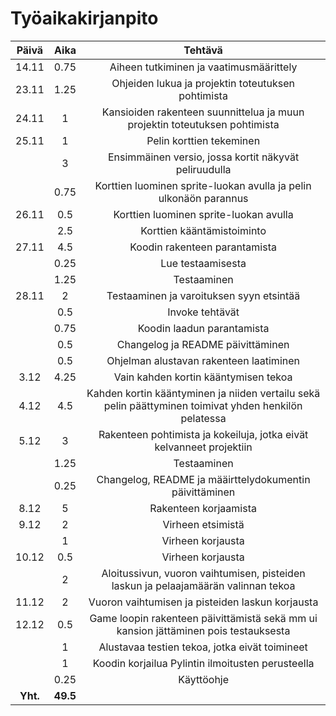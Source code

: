 # Työaikakirjanpito

| Päivä | Aika | Tehtävä |
| :----:|:----:|:----:|
|14.11|0.75|Aiheen tutkiminen ja vaatimusmäärittely|
|23.11|1.25|Ohjeiden lukua ja projektin toteutuksen pohtimista|
|24.11|1|Kansioiden rakenteen suunnittelua ja muun projektin toteutuksen pohtimista|
|25.11|1|Pelin korttien tekeminen|
||3|Ensimmäinen versio, jossa kortit näkyvät peliruudulla|
||0.75|Korttien luominen sprite-luokan avulla ja pelin ulkonäön parannus|
|26.11|0.5|Korttien luominen sprite-luokan avulla|
||2.5|Korttien kääntämistoiminto|
|27.11|4.5|Koodin rakenteen parantamista|
||0.25|Lue testaamisesta|
||1.25|Testaaminen|
|28.11|2|Testaaminen ja varoituksen syyn etsintää|
||0.5|Invoke tehtävät|
||0.75|Koodin laadun parantamista|
||0.5|Changelog ja README päivittäminen|
||0.5|Ohjelman alustavan rakenteen laatiminen|
|3.12|4.25|Vain kahden kortin kääntymisen tekoa|
|4.12|4.5|Kahden kortin kääntyminen ja niiden vertailu sekä pelin päättyminen toimivat yhden henkilön pelatessa|
|5.12|3|Rakenteen pohtimista ja kokeiluja, jotka eivät kelvanneet projektiin|
||1.25|Testaaminen|
||0.25|Changelog, README ja määirttelydokumentin päivittäminen|
|8.12|5|Rakenteen korjaamista|
|9.12|2|Virheen etsimistä|
||1|Virheen korjausta|
|10.12|0.5|Virheen korjausta|
||2|Aloitussivun, vuoron vaihtumisen, pisteiden laskun ja pelaajamäärän valinnan tekoa|
|11.12|2|Vuoron vaihtumisen ja pisteiden laskun korjausta|
|12.12|0.5|Game loopin rakenteen päivittämistä sekä mm ui kansion jättäminen pois testauksesta|
||1|Alustavaa testien tekoa, jotka eivät toimineet|
||1|Koodin korjailua Pylintin ilmoitusten perusteella|
||0.25|Käyttöohje|
| **Yht.**  | **49.5** |


